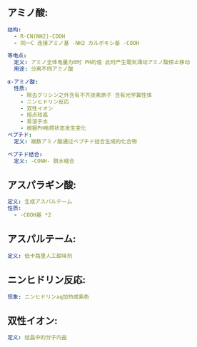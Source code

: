 ## アミノ酸:

```yaml
结构:
  - R-CN(NH2)-COOH
  - 同一C 连接アミノ基 -NH2 カルボキシ基 -COOH

等电点:
  定义: アミノ全体电量为0时 PH的值 此时产生電気涌动アミノ酸停止移动
  用途: 分离不同アミノ酸

α-アミノ酸:
  性质:
    - 除去グリシン之外含有不齐炭素原子 含有光学異性体
    - ニンヒドリン反応
    - 双性イオン
    - 熔点较高
    - 易溶于水
    - 根据PH电荷状态发生变化
ペプチド:
  定义: 複数アミノ酸通过ペプチド结合生成的化合物

ペプチド结合:
  定义: -CONH- 脱水缩合

```

## アスパラギン酸:

```yaml
定义: 生成アスパルテーム
性质:
  - -COOH基 *2

```

## アスパルテーム:

```yaml
定义: 低卡路里人工甜味剂

```

## ニンヒドリン反応:

```yaml
现象: ニンヒドリンaq加热成紫色
```

## 双性イオン:

```yaml
定义: 结晶中的分子内盐
```